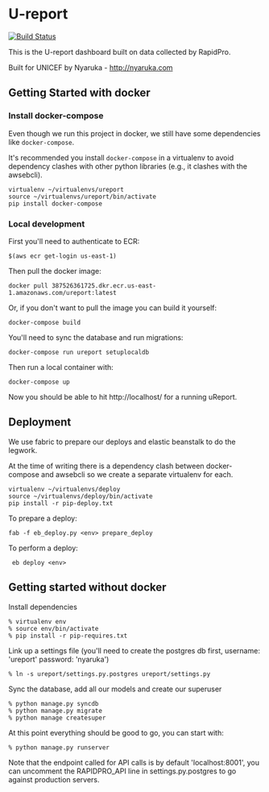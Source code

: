 # U-report  

[![Build Status][master-build-image]][travis-ci]

[travis-ci]: https://travis-ci.org/rapidpro/ureport/
[master-build-image]: https://travis-ci.org/rapidpro/ureport.svg?branch=master

This is the U-report dashboard built on data collected by RapidPro.

Built for UNICEF by Nyaruka - http://nyaruka.com

## Getting Started with docker ##

### Install docker-compose ###

Even though we run this project in docker, we still have some dependencies 
like `docker-compose`.

It's recommended you install `docker-compose` in a virtualenv to avoid 
dependency clashes with other python libraries (e.g., it clashes with the 
awsebcli).

    virtualenv ~/virtualenvs/ureport
    source ~/virtualenvs/ureport/bin/activate
    pip install docker-compose

### Local development ###

First you'll need to authenticate to ECR:

    $(aws ecr get-login us-east-1)

Then pull the docker image:

    docker pull 387526361725.dkr.ecr.us-east-1.amazonaws.com/ureport:latest

Or, if you don't want to pull the image you can build it yourself:

    docker-compose build

You'll need to sync the database and run migrations:

    docker-compose run ureport setuplocaldb

Then run a local container with:

    docker-compose up

Now you should be able to hit http://localhost/ for a running uReport.

## Deployment ##

We use fabric to prepare our deploys and elastic beanstalk to do the legwork.

At the time of writing there is a dependency clash between docker-compose and 
awsebcli so we create a separate virtualenv for each.

    virtualenv ~/virtualenvs/deploy
    source ~/virtualenvs/deploy/bin/activate
    pip install -r pip-deploy.txt

To prepare a deploy:

    fab -f eb_deploy.py <env> prepare_deploy


To perform a deploy:

     eb deploy <env>

## Getting started without docker ##

Install dependencies
```
% virtualenv env
% source env/bin/activate
% pip install -r pip-requires.txt
```

Link up a settings file (you'll need to create the postgres db first, username: 'ureport' password: 'nyaruka')
```
% ln -s ureport/settings.py.postgres ureport/settings.py
```

Sync the database, add all our models and create our superuser
```
% python manage.py syncdb
% python manage.py migrate
% python manage createsuper
```

At this point everything should be good to go, you can start with:

```
% python manage.py runserver
```

Note that the endpoint called for API calls is by default 'localhost:8001', you can uncomment the RAPIDPRO_API line in settings.py.postgres to go against production servers.

